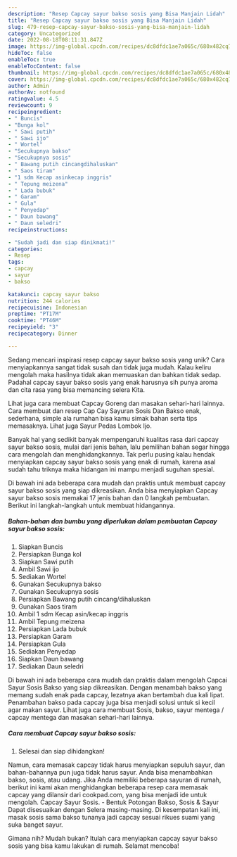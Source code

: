 ```yaml
---
description: "Resep Capcay sayur bakso sosis yang Bisa Manjain Lidah"
title: "Resep Capcay sayur bakso sosis yang Bisa Manjain Lidah"
slug: 479-resep-capcay-sayur-bakso-sosis-yang-bisa-manjain-lidah
category: Uncategorized
date: 2022-08-18T08:11:31.847Z
image: https://img-global.cpcdn.com/recipes/dc8dfdc1ae7a065c/680x482cq70/capcay-sayur-bakso-sosis-foto-resep-utama.jpg
hideToc: false
enableToc: true
enableTocContent: false
thumbnail: https://img-global.cpcdn.com/recipes/dc8dfdc1ae7a065c/680x482cq70/capcay-sayur-bakso-sosis-foto-resep-utama.jpg
cover: https://img-global.cpcdn.com/recipes/dc8dfdc1ae7a065c/680x482cq70/capcay-sayur-bakso-sosis-foto-resep-utama.jpg
author: Admin
authorAv: notfound
ratingvalue: 4.5
reviewcount: 9
recipeingredient:
- " Buncis"
- "Bunga kol"
- " Sawi putih"
- " Sawi ijo"
- " Wortel"
- "Secukupnya bakso"
- "Secukupnya sosis"
- " Bawang putih cincangdihaluskan"
- " Saos tiram"
- "1 sdm Kecap asinkecap inggris"
- " Tepung meizena"
- " Lada bubuk"
- " Garam"
- " Gula"
- " Penyedap"
- " Daun bawang"
- " Daun seledri"
recipeinstructions:

- "Sudah jadi dan siap dinikmati!"
categories:
- Resep
tags:
- capcay
- sayur
- bakso

katakunci: capcay sayur bakso 
nutrition: 244 calories
recipecuisine: Indonesian
preptime: "PT17M"
cooktime: "PT46M"
recipeyield: "3"
recipecategory: Dinner

---
```





Sedang mencari inspirasi resep capcay sayur bakso sosis yang unik? Cara menyiapkannya sangat tidak susah dan tidak juga mudah. Kalau keliru mengolah maka hasilnya tidak akan memuaskan dan bahkan tidak sedap. Padahal capcay sayur bakso sosis yang enak harusnya sih punya aroma dan cita rasa yang bisa memancing selera Kita.





Lihat juga cara membuat Capcay Goreng dan masakan sehari-hari lainnya. Cara membuat dan resep Cap Cay Sayuran Sosis Dan Bakso enak, sederhana, simple ala rumahan bisa kamu simak bahan serta tips memasaknya. Lihat juga Sayur Pedas Lombok Ijo.

Banyak hal yang sedikit banyak mempengaruhi kualitas rasa dari capcay sayur bakso sosis, mulai dari jenis bahan, lalu pemilihan bahan segar hingga cara mengolah dan menghidangkannya. Tak perlu pusing kalau hendak menyiapkan capcay sayur bakso sosis yang enak di rumah, karena asal sudah tahu triknya maka hidangan ini mampu menjadi suguhan spesial.






Di bawah ini ada beberapa cara mudah dan praktis untuk membuat capcay sayur bakso sosis yang siap dikreasikan. Anda bisa menyiapkan Capcay sayur bakso sosis memakai 17 jenis bahan dan 0 langkah pembuatan. Berikut ini langkah-langkah untuk membuat hidangannya.

<!--inarticleads1-->

##### Bahan-bahan dan bumbu yang diperlukan dalam pembuatan Capcay sayur bakso sosis:

1. Siapkan  Buncis
1. Persiapkan Bunga kol
1. Siapkan  Sawi putih
1. Ambil  Sawi ijo
1. Sediakan  Wortel
1. Gunakan Secukupnya bakso
1. Gunakan Secukupnya sosis
1. Persiapkan  Bawang putih cincang/dihaluskan
1. Gunakan  Saos tiram
1. Ambil 1 sdm Kecap asin/kecap inggris
1. Ambil  Tepung meizena
1. Persiapkan  Lada bubuk
1. Persiapkan  Garam
1. Persiapkan  Gula
1. Sediakan  Penyedap
1. Siapkan  Daun bawang
1. Sediakan  Daun seledri


Di bawah ini ada beberapa cara mudah dan praktis dalam mengolah Capcai Sayur Sosis Bakso yang siap dikreasikan. Dengan menambah bakso yang memang sudah enak pada capcay, lezatnya akan bertambah dua kali lipat. Penambahan bakso pada capcay juga bisa menjadi solusi untuk si kecil agar makan sayur. Lihat juga cara membuat Sosis, bakso, sayur mentega / capcay mentega dan masakan sehari-hari lainnya. 

<!--inarticleads2-->

##### Cara membuat Capcay sayur bakso sosis:


1. Selesai dan siap dihidangkan!

Namun, cara memasak capcay tidak harus menyiapkan sepuluh sayur, dan bahan-bahannya pun juga tidak harus sayur. Anda bisa menambahkan bakso, sosis, atau udang. Jika Anda memiliki beberapa sayuran di rumah, berikut ini kami akan menghidangkan beberapa resep cara memasak capcay yang dilansir dari cookpad.com, yang bisa menjadi ide untuk mengolah. Capcay Sayur Sosis. - Bentuk Potongan Bakso, Sosis &amp; Sayur Dapat disesuaikan dengan Selera masing-masing. Di kesempatan kali ini, masak sosis sama bakso tunanya jadi capcay sesuai rikues suami yang suka banget sayur. 

Gimana nih? Mudah bukan? Itulah cara menyiapkan capcay sayur bakso sosis yang bisa kamu lakukan di rumah. Selamat mencoba!
